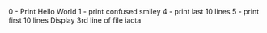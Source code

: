 0 - Print Hello World
1 - print confused smiley
 4 - print last 10 lines
5  - print first 10 lines
Display 3rd line of file iacta
